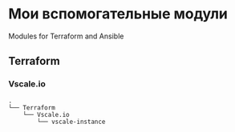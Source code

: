 # Мои вспомогательные модули
Modules for Terraform and Ansible

## Terraform
### Vscale.io
```
.
└── Terraform
    └── Vscale.io
        └── vscale-instance
```
